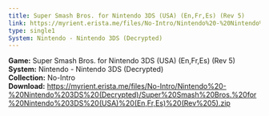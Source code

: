 ```yaml
---
title: Super Smash Bros. for Nintendo 3DS (USA) (En,Fr,Es) (Rev 5)
link: https://myrient.erista.me/files/No-Intro/Nintendo%20-%20Nintendo%203DS%20(Decrypted)/Super%20Smash%20Bros.%20for%20Nintendo%203DS%20(USA)%20(En,Fr,Es)%20(Rev%205).zip
type: single1
System: Nintendo - Nintendo 3DS (Decrypted)
---
```

<b>Game:</b> Super Smash Bros. for Nintendo 3DS (USA) (En,Fr,Es) (Rev 5)<br>
<b>System:</b> Nintendo - Nintendo 3DS (Decrypted)<br>
<b>Collection:</b> No-Intro<br>
<b>Download:</b> https://myrient.erista.me/files/No-Intro/Nintendo%20-%20Nintendo%203DS%20(Decrypted)/Super%20Smash%20Bros.%20for%20Nintendo%203DS%20(USA)%20(En,Fr,Es)%20(Rev%205).zip